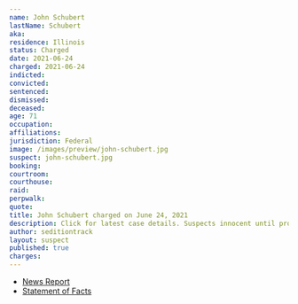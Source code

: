 ```yaml
---
name: John Schubert
lastName: Schubert
aka:
residence: Illinois
status: Charged
date: 2021-06-24
charged: 2021-06-24
indicted:
convicted:
sentenced:
dismissed:
deceased:
age: 71
occupation:
affiliations:
jurisdiction: Federal
image: /images/preview/john-schubert.jpg
suspect: john-schubert.jpg
booking:
courtroom:
courthouse:
raid:
perpwalk:
quote:
title: John Schubert charged on June 24, 2021
description: Click for latest case details. Suspects innocent until proven guilty.
author: seditiontrack
layout: suspect
published: true
charges:
---
```


- [News Report](https://www.msn.com/en-us/news/crime/who-are-amy-and-john-schubert-couple-charged-over-january-6-capitol-riot/ar-AAMCq1m)
- [Statement of Facts](https://extremism.gwu.edu/sites/g/files/zaxdzs2191/f/Amy%20Schubert%20and%20John%20Schubert%20Jr%20Statement%20of%20Facts.pdf)
